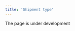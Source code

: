 ```yaml
---
title: 'Shipment type'
---
```

The page is under development

[//]: # (Типы отгрузки позволяют быстро отслеживать перемещение товаров и автоматизировать создание соответствующих документов. Список настроенных типов отгрузки находится в **Склад - Настройки** вкладка **Типы отгрузки**. Вам необходимо создать и настроить типы отгрузки, которые используются в вашей деятельности.)

[//]: # ()
[//]: # (![]&#40;images/Shipment_type_1.png&#41;  )

[//]: # (*Рис. 1 Список Типов отгрузки*)

[//]: # ()
[//]: # (  )
[//]: # ()
[//]: # (Чтобы создать тип отгрузки нажмите кнопку **Добавить** и выберите подходящие настройки.)

[//]: # ()
[//]: # (![]&#40;images/Shipment_type_2.png&#41;  )

[//]: # (*Рис. 2 Настройка типа отгрузки*)

[//]: # ()
[//]: # (  )
[//]: # ()
[//]: # (**Название** - используйте понятное вам и сотрудникам имя для типа отгрузки.)

[//]: # ()
[//]: # (**Код**- уникальный идентификатор настраиваемого типа документа.)

[//]: # ()
[//]: # (**Трансфер** - включите этот признак &#40;поставьте галочку&#41;, если вам необходимо указать перемещение товара внутри своей организации. В документе **Отгрузка** будут поля **Место хранение &#40;откуда&#41;** и **Место хранение &#40;куда&#41;**, но не будет поля **Покупатель**.)

[//]: # ()
[//]: # (**Нумератор** - укажите нумератор, который будет использоваться для создания уникального номера отгрузки. О настройке нумераторов читайте **[здесь]&#40;Numerators.md&#41;**.)

[//]: # ()
[//]: # (**Место хранения по умолчанию &#40;откуда&#41;** - выберите место хранения из списка, которое автоматически будет указано в поле **Место хранение &#40;откуда&#41;** в документе Отгрузка этого типа.)

[//]: # ()
[//]: # (**Место хранения по умолчанию &#40;куда&#41;** - это поле будет отображаться, если вы включили ***признак Трансфер***. Выберите место хранения из списка, которое автоматически будет указано в поле **Место хранение &#40;куда&#41;** в документе Отгрузка этого типа.)

[//]: # ()
[//]: # (**Максимальное количество товара** - в этом поле вы можете установить максимальное количество товара для отгрузки. Если в **Отгрузке** будет указано большее количество, вы не сможете сохранить документ.)

[//]: # ()
[//]: # (**Отбор** - включите этот признак, если хотите, чтобы в [**Отгрузке**]&#40;Shipments.md&#41; отображалось место хранения товаров для удобства комплектации.)

[//]: # ()
[//]: # (**Тип возврата** - выберите тип приемки из списка. Документ **Приемка** выбранного типа будет автоматически создан, если вы будете создавать возврат на основе данного типа отгрузки &#40;кнопка **Возврат** в **Отгрузке**&#41;.)

[//]: # ()
[//]: # (**Показывать количество мест** - если этот признак включен, то в документе будут доступны колонки []&#40;images/number_of_seats.png&#41;)

[//]: # ()
[//]: # (**Тип документа ГИС МТ** - выберите тип документа, который будет формироваться для электронного обмена в ГИС МТ «Честный Знак».)

[//]: # ()
[//]: # (Сохраните созданный тип отгрузки.)

  



  
